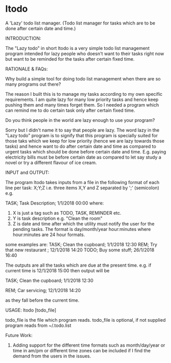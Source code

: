 # ltodo
A 'Lazy' todo list manager. (Todo list manager for tasks which are to be done after certain date and time.)

INTRODUCTION:

The "Lazy todo" in short ltodo is a very simple todo list management program intended for lazy people who doesn't want to their tasks right now but want to be reminded for the tasks after certain fixed time.

RATIONALE & FAQs:

Why build a simple tool for doing todo list management when there are so many programs out there?

The reason I built this is to manage my tasks according to my own specific requirements. I am quite lazy for many low priority tasks and hence keep pushing them and many times forget them. So I needed a program which can remind me to do certain task only after certain fixed time.

Do you think people in the world are lazy enough to use your program?

Sorry but I didn't name it to say that people are lazy. The word lazy in the "Lazy todo" program is to signify that this program is specially suited for those taks which we keep for low priority (hence we are lazy towards those tasks) and hence want to do after certain date and time as compared to urgent tasks which should be done before certain date and time. E.g. paying electricity bills must be before certain date as compared to let say study a novel or try a different flavour of ice cream.

INPUT and OUTPUT:

The program ltodo takes inputs from a file in the following format of each line per task:
X;Y;Z
i.e. three items X,Y and Z separated by ';' (semicolon)
e.g.

TASK; Task Description; 1/1/2018 00:00
where:
1. X is just a tag such as TODO, TASK, REMINDER etc.
2. Y is task description e.g. "Clean the room"
3. Z is date and time after which the utility must notify the user for the pending tasks. The format is day/month/year hour:minutes
where hour:minutes are 24 hour formats.

some examples are:
TASK; Clean the cupboard; 1/1/2018 12:30
REM; Try that new restaurant ; 12/1/2018 14:20
TODO; Buy some stuff; 26/1/2018 16:40

The outputs are all the tasks which are due at the present time.
e.g. if current time is 12/1/2018 15:00
then output will be 

TASK; Clean the cupboard; 1/1/2018 12:30

REM; Car servicing; 12/1/2018 14:20

as they fall before the current time.

USAGE: ltodo [todo_file]

todo_file is the file which program reads.
todo_file is optional, if not supplied program reads from ~/.todo.list

Future Work:

1. Adding support for the different time formats such as month/day/year or time in am/pm or different time zones can be included if I find the demand from the users in the issues.
